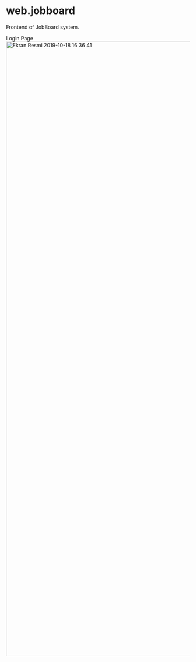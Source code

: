 # web.jobboard
Frontend of JobBoard system.

Login Page
<img width="1680" alt="Ekran Resmi 2019-10-18 16 36 41" src="https://user-images.githubusercontent.com/53878581/67099587-ea67ca80-f1c6-11e9-944c-c7f5497cf537.png">
